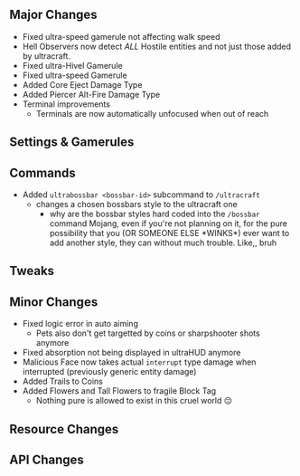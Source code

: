 ## Major Changes
- Fixed ultra-speed gamerule not affecting walk speed
- Hell Observers now detect *ALL* Hostile entities and not just those added by ultracraft.
- Fixed ultra-Hivel Gamerule
- Fixed ultra-speed Gamerule
- Added Core Eject Damage Type
- Added Piercer Alt-Fire Damage Type
- Terminal improvements
  - Terminals are now automatically unfocused when out of reach
## Settings & Gamerules
## Commands
- Added `ultrabossbar <bossbar-id>` subcommand to `/ultracraft`
  - changes a chosen bossbars style to the ultracraft one
    - why are the bossbar styles hard coded into the `/bossbar` command Mojang, even if you're not planning on it, for the pure possibility that you (OR SOMEONE ELSE \*WINKS\*) ever want to add another style, they can without much trouble. Like,, bruh
## Tweaks
## Minor Changes
- Fixed logic error in auto aiming
  - Pets also don't get targetted by coins or sharpshooter shots anymore
- Fixed absorption not being displayed in ultraHUD anymore
- Malicious Face now takes actual `interrupt` type damage when interrupted (previously generic entity damage)
- Added Trails to Coins
- Added Flowers and Tall Flowers to fragile Block Tag
  - Nothing pure is allowed to exist in this cruel world :pensive:
## Resource Changes
## API Changes
